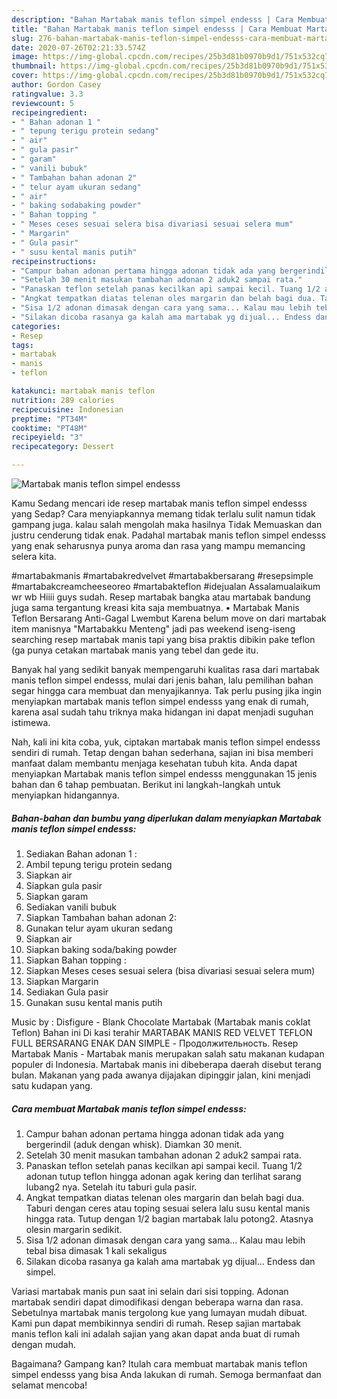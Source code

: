 ```yaml
---
description: "Bahan Martabak manis teflon simpel endesss | Cara Membuat Martabak manis teflon simpel endesss Yang Enak Banget"
title: "Bahan Martabak manis teflon simpel endesss | Cara Membuat Martabak manis teflon simpel endesss Yang Enak Banget"
slug: 276-bahan-martabak-manis-teflon-simpel-endesss-cara-membuat-martabak-manis-teflon-simpel-endesss-yang-enak-banget
date: 2020-07-26T02:21:33.574Z
image: https://img-global.cpcdn.com/recipes/25b3d81b0970b9d1/751x532cq70/martabak-manis-teflon-simpel-endesss-foto-resep-utama.jpg
thumbnail: https://img-global.cpcdn.com/recipes/25b3d81b0970b9d1/751x532cq70/martabak-manis-teflon-simpel-endesss-foto-resep-utama.jpg
cover: https://img-global.cpcdn.com/recipes/25b3d81b0970b9d1/751x532cq70/martabak-manis-teflon-simpel-endesss-foto-resep-utama.jpg
author: Gordon Casey
ratingvalue: 3.3
reviewcount: 5
recipeingredient:
- " Bahan adonan 1 "
- " tepung terigu protein sedang"
- " air"
- " gula pasir"
- " garam"
- " vanili bubuk"
- " Tambahan bahan adonan 2"
- " telur ayam ukuran sedang"
- " air"
- " baking sodabaking powder"
- " Bahan topping "
- " Meses ceses sesuai selera bisa divariasi sesuai selera mum"
- " Margarin"
- " Gula pasir"
- " susu kental manis putih"
recipeinstructions:
- "Campur bahan adonan pertama hingga adonan tidak ada yang bergerindil (aduk dengan whisk). Diamkan 30 menit."
- "Setelah 30 menit masukan tambahan adonan 2 aduk2 sampai rata."
- "Panaskan teflon setelah panas kecilkan api sampai kecil. Tuang 1/2 adonan tutup teflon hingga adonan agak kering dan terlihat sarang lubang2 nya. Setelah itu taburi gula pasir."
- "Angkat tempatkan diatas telenan oles margarin dan belah bagi dua. Taburi dengan ceres atau toping sesuai selera lalu susu kental manis hingga rata. Tutup dengan 1/2 bagian martabak lalu potong2. Atasnya olesin margarin sedikit."
- "Sisa 1/2 adonan dimasak dengan cara yang sama... Kalau mau lebih tebal bisa dimasak 1 kali sekaligus"
- "Silakan dicoba rasanya ga kalah ama martabak yg dijual... Endess dan simpel."
categories:
- Resep
tags:
- martabak
- manis
- teflon

katakunci: martabak manis teflon 
nutrition: 289 calories
recipecuisine: Indonesian
preptime: "PT34M"
cooktime: "PT48M"
recipeyield: "3"
recipecategory: Dessert

---
```



![Martabak manis teflon simpel endesss](https://img-global.cpcdn.com/recipes/25b3d81b0970b9d1/751x532cq70/martabak-manis-teflon-simpel-endesss-foto-resep-utama.jpg)

Kamu Sedang mencari ide resep martabak manis teflon simpel endesss yang Sedap? Cara menyiapkannya memang tidak terlalu sulit namun tidak gampang juga. kalau salah mengolah maka hasilnya Tidak Memuaskan dan justru cenderung tidak enak. Padahal martabak manis teflon simpel endesss yang enak seharusnya punya aroma dan rasa yang mampu memancing selera kita.

#martabakmanis #martabakredvelvet #martabakbersarang #resepsimple #martabakcreamcheeseoreo #martabakteflon #idejualan Assalamualaikum wr wb Hiiii guys sudah. Resep martabak bangka atau martabak bandung juga sama tergantung kreasi kita saja membuatnya. • Martabak Manis Teflon Bersarang Anti-Gagal Lwembut Karena belum move on dari martabak item manisnya &#34;Martabakku Menteng&#34; jadi pas weekend iseng-iseng searching resep martabak manis tapi yang bisa praktis dibikin pake teflon (ga punya cetakan martabak manis yang tebel dan gede itu.

Banyak hal yang sedikit banyak mempengaruhi kualitas rasa dari martabak manis teflon simpel endesss, mulai dari jenis bahan, lalu pemilihan bahan segar hingga cara membuat dan menyajikannya. Tak perlu pusing jika ingin menyiapkan martabak manis teflon simpel endesss yang enak di rumah, karena asal sudah tahu triknya maka hidangan ini dapat menjadi suguhan istimewa.


Nah, kali ini kita coba, yuk, ciptakan martabak manis teflon simpel endesss sendiri di rumah. Tetap dengan bahan sederhana, sajian ini bisa memberi manfaat dalam membantu menjaga kesehatan tubuh kita. Anda dapat menyiapkan Martabak manis teflon simpel endesss menggunakan 15 jenis bahan dan 6 tahap pembuatan. Berikut ini langkah-langkah untuk menyiapkan hidangannya.

<!--inarticleads1-->

##### Bahan-bahan dan bumbu yang diperlukan dalam menyiapkan Martabak manis teflon simpel endesss:

1. Sediakan  Bahan adonan 1 :
1. Ambil  tepung terigu protein sedang
1. Siapkan  air
1. Siapkan  gula pasir
1. Siapkan  garam
1. Sediakan  vanili bubuk
1. Siapkan  Tambahan bahan adonan 2:
1. Gunakan  telur ayam ukuran sedang
1. Siapkan  air
1. Siapkan  baking soda/baking powder
1. Siapkan  Bahan topping :
1. Siapkan  Meses ceses sesuai selera (bisa divariasi sesuai selera mum)
1. Siapkan  Margarin
1. Sediakan  Gula pasir
1. Gunakan  susu kental manis putih


Music by : Disfigure - Blank Chocolate Martabak (Martabak manis coklat Teflon) Bahan ini Di kasi terahir MARTABAK MANIS RED VELVET TEFLON FULL BERSARANG ENAK DAN SIMPLE - Продолжительность. Resep Martabak Manis - Martabak manis merupakan salah satu makanan kudapan populer di Indonesia. Martabak manis ini dibeberapa daerah disebut terang bulan. Makanan yang pada awanya dijajakan dipinggir jalan, kini menjadi satu kudapan yang. 

<!--inarticleads2-->

##### Cara membuat Martabak manis teflon simpel endesss:

1. Campur bahan adonan pertama hingga adonan tidak ada yang bergerindil (aduk dengan whisk). Diamkan 30 menit.
1. Setelah 30 menit masukan tambahan adonan 2 aduk2 sampai rata.
1. Panaskan teflon setelah panas kecilkan api sampai kecil. Tuang 1/2 adonan tutup teflon hingga adonan agak kering dan terlihat sarang lubang2 nya. Setelah itu taburi gula pasir.
1. Angkat tempatkan diatas telenan oles margarin dan belah bagi dua. Taburi dengan ceres atau toping sesuai selera lalu susu kental manis hingga rata. Tutup dengan 1/2 bagian martabak lalu potong2. Atasnya olesin margarin sedikit.
1. Sisa 1/2 adonan dimasak dengan cara yang sama... Kalau mau lebih tebal bisa dimasak 1 kali sekaligus
1. Silakan dicoba rasanya ga kalah ama martabak yg dijual... Endess dan simpel.


Variasi martabak manis pun saat ini selain dari sisi topping. Adonan martabak sendiri dapat dimodifikasi dengan beberapa warna dan rasa. Sebetulnya martabak manis tergolong kue yang lumayan mudah dibuat. Kami pun dapat membikinnya sendiri di rumah. Resep sajian martabak manis teflon kali ini adalah sajian yang akan dapat anda buat di rumah dengan mudah. 

Bagaimana? Gampang kan? Itulah cara membuat martabak manis teflon simpel endesss yang bisa Anda lakukan di rumah. Semoga bermanfaat dan selamat mencoba!
